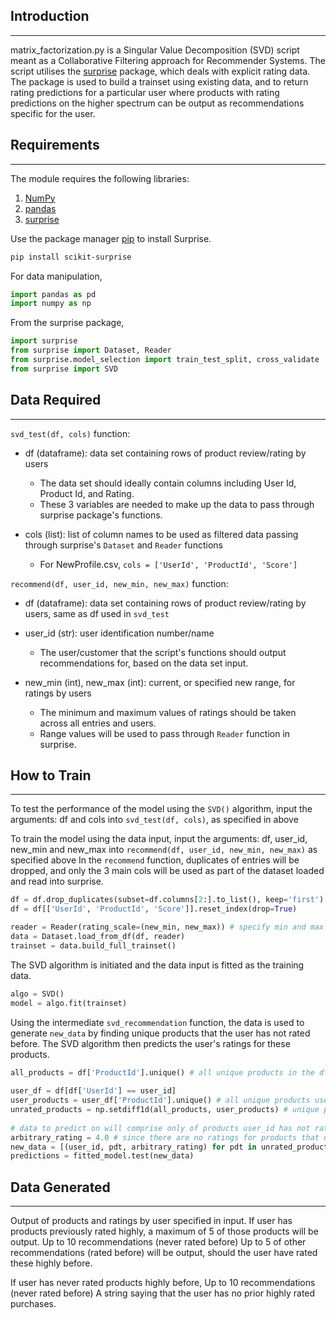 ## Introduction
------------
matrix_factorization.py is a Singular Value Decomposition (SVD) script meant as a Collaborative Filtering approach for Recommender Systems. The script utilises the [surprise](http://surpriselib.com/) package, which deals with explicit rating data. The package is used to build a trainset using existing data, and to return rating predictions for a particular user where products with rating predictions on the higher spectrum can be output as recommendations specific for the user. 


## Requirements
------------
The module requires the following libraries:

1. [NumPy](https://numpy.org/)
2. [pandas](https://pandas.pydata.org/)
3. [surprise](http://surpriselib.com/)

Use the package manager [pip](https://pip.pypa.io/en/stable/) to install Surprise.
```bash
pip install scikit-surprise
```

For data manipulation, 
```python
import pandas as pd
import numpy as np
```
From the surprise package, 
```python
import surprise
from surprise import Dataset, Reader
from surprise.model_selection import train_test_split, cross_validate
from surprise import SVD
```


## Data Required
------------
`svd_test(df, cols)` function:

- df (dataframe): data set containing rows of product review/rating by users
    - The data set should ideally contain columns including User Id, Product Id, and Rating.
    - These 3 variables are needed to make up the data to pass through surprise package's functions.

- cols (list): list of column names to be used as filtered data passing through surprise's `Dataset` and `Reader` functions
    - For NewProfile.csv, `cols = ['UserId', 'ProductId', 'Score']`

`recommend(df, user_id, new_min, new_max)` function:

- df (dataframe): data set containing rows of product review/rating by users, same as df used in `svd_test`

- user_id (str): user identification number/name
    - The user/customer that the script's functions should output recommendations for, based on the data set input.

- new_min (int), new_max (int): current, or specified new range, for ratings by users
    - The minimum and maximum values of ratings should be taken across all entries and users. 
    - Range values will be used to pass through `Reader` function in surprise.


## How to Train
------------
To test the performance of the model using the `SVD()` algorithm, input the arguments: df and cols into `svd_test(df, cols)`, as specified in above

To train the model using the data input, input the arguments: df, user_id, new_min and new_max into `recommend(df, user_id, new_min, new_max)` as specified above
In the `recommend` function, duplicates of entries will be dropped, and only the 3 main cols will be used as part of the dataset loaded and read into surprise.
```python
df = df.drop_duplicates(subset=df.columns[2:].to_list(), keep='first') # df contains duplicate entries
df = df[['UserId', 'ProductId', 'Score']].reset_index(drop=True)
```
```python
reader = Reader(rating_scale=(new_min, new_max)) # specify min and max ratings for rating_scale argument
data = Dataset.load_from_df(df, reader)
trainset = data.build_full_trainset()
```
The SVD algorithm is initiated and the data input is fitted as the training data. 
```python
algo = SVD()
model = algo.fit(trainset)
```
Using the intermediate `svd_recommendation` function, the data is used to generate `new_data` by finding unique products that the user has not rated before. The SVD algorithm then predicts the user's ratings for these products.
```python
all_products = df['ProductId'].unique() # all unique products in the df given
    
user_df = df[df['UserId'] == user_id]
user_products = user_df['ProductId'].unique() # all unique products user_id has rated   
unrated_products = np.setdiff1d(all_products, user_products) # unique products user_id has never rated before
    
# data to predict on will comprise only of products user_id has not rated before 
arbitrary_rating = 4.0 # since there are no ratings for products that user_id has never rated before
new_data = [(user_id, pdt, arbitrary_rating) for pdt in unrated_products]    
predictions = fitted_model.test(new_data)
```


## Data Generated 
------------
Output of products and ratings by user specified in input. 
If user has products previously rated highly, a maximum of 5 of those products will be output.
Up to 10 recommendations (never rated before)
Up to 5 of other recommendations  (rated before) will be output, should the user have rated these highly before. 

If user has never rated products highly before, 
Up to 10 recommendations (never rated before)
A string saying that the user has no prior highly rated purchases.

